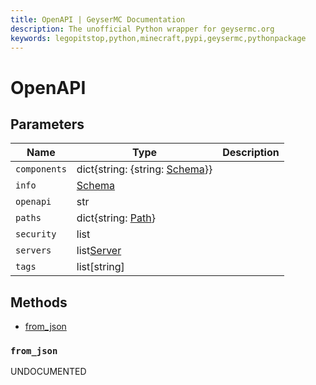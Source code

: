 ```yaml
---
title: OpenAPI | GeyserMC Documentation
description: The unofficial Python wrapper for geysermc.org
keywords: legopitstop,python,minecraft,pypi,geysermc,pythonpackage
---
```


# OpenAPI

## Parameters

| Name         | Type                                          | Description |
| ------------ | --------------------------------------------- | ----------- |
| `components` | dict{string: {string: [Schema](./Schema.md)}} |             |
| `info`       | [Schema](./Schema.md)                         |             |
| `openapi`    | str                                           |             |
| `paths`      | dict{string: [Path](./Path.md)}               |             |
| `security`   | list                                          |             |
| `servers`    | list[Server](./Server.md)                     |             |
| `tags`       | list[string]                                  |             |

## Methods

- [from_json](#from_json)

### `from_json`

UNDOCUMENTED
